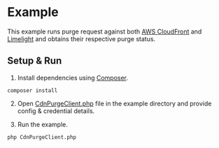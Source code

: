 Example
=======

This example runs purge request against both [AWS CloudFront](https://aws.amazon.com/cloudfront/)
and [Limelight](https://www.limelight.com/) and obtains their respective purge status.

Setup & Run
-----------

1. Install dependencies using [Composer](http://getcomposer.org).

```
composer install
```

2. Open [CdnPurgeClient.php](https://github.com/sony/cdn-purge-control-php/blob/master/example/CdnPurgeClient.php) file in the example directory and provide config & credential details.

3. Run the example.

```
php CdnPurgeClient.php
```
